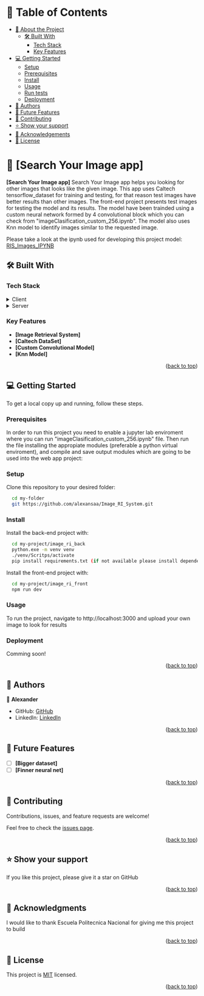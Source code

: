 <a name="readme-top"></a>

# 📗 Table of Contents

- [📖 About the Project](#about-project)
  - [🛠 Built With](#built-with)
    - [Tech Stack](#tech-stack)
    - [Key Features](#key-features)
- [💻 Getting Started](#getting-started)
  - [Setup](#setup)
  - [Prerequisites](#prerequisites)
  - [Install](#install)
  - [Usage](#usage)
  - [Run tests](#run-tests)
  - [Deployment](#deployment)
- [👥 Authors](#authors)
- [🔭 Future Features](#future-features)
- [🤝 Contributing](#contributing)
- [⭐️ Show your support](#support)
- [🙏 Acknowledgements](#acknowledgements)
- [📝 License](#license)

# 📖 [Search Your Image app] <a name="about-project"></a>

**[Search Your Image app]**
Search Your Image app helps you looking for other images that looks like the given image. This app uses Caltech tensorflow_dataset for training and testing, for that reason test images have better results than other images. The front-end project presents test images for testing the model and its results. The model have been trainded using a custom neural network formed by 4 convolutional block which you can check from "imageClasification_custom_256.ipynb". The model also uses Knn model to identify images similar to the requested image.

Please take a look at the ipynb used for developing this project model:[ RIS_Images_IPYNB](https://drive.google.com/file/d/1mTqF3RK9Ut9aEVwbKMF5EL_i2QAoz7eI/view?usp=sharing)

## 🛠 Built With <a name="built-with"></a>

### Tech Stack <a name="tech-stack"></a>

<details>
  <summary>Client</summary>
  <ul>
    <li><a href="[https://developer.mozilla.org/en-US/docs/Web/HTML](https://nextjs.org/)">Next.js</a></li>
     <li><a href="https://developer.mozilla.org/en-US/docs/Web/css">CSS</a></li>
  </ul>
</details>

<details>
  <summary>Server</summary>
  <ul>
    <li><a href="[https://guides.rubyonrails.org/](https://azure.microsoft.com/es-mx/free/search/?&ef_id=_k_Cj0KCQjwwuG1BhCnARIsAFWBUC3eyc1_gk4Gwd9DixXbLk6LXgg5y0vxQBgXzTQLi56teT5G100u6X8aAtx8EALw_wcB_k_&OCID=AIDcmmvcssag76_SEM__k_Cj0KCQjwwuG1BhCnARIsAFWBUC3eyc1_gk4Gwd9DixXbLk6LXgg5y0vxQBgXzTQLi56teT5G100u6X8aAtx8EALw_wcB_k_&gad_source=1&gclid=Cj0KCQjwwuG1BhCnARIsAFWBUC3eyc1_gk4Gwd9DixXbLk6LXgg5y0vxQBgXzTQLi56teT5G100u6X8aAtx8EALw_wcB)">Azure</a></li>
  </ul>
</details>

### Key Features <a name="key-features"></a>

- **[Image Retrieval System]**
- **[Caltech DataSet]**
- **[Custom Convolutional Model]**
- **[Knn Model]**

<p align="right">(<a href="#readme-top">back to top</a>)</p>

## 💻 Getting Started <a name="getting-started"></a>

To get a local copy up and running, follow these steps.

### Prerequisites

In order to run this project you need to enable a jupyter lab enviroment where you can run "imageClasification_custom_256.ipynb" file. Then run the file installing the appropiate modules (preferable a python virtual enviroment), and compile and save output modules which are going to be used into the web app project:

### Setup

Clone this repository to your desired folder:

```sh
  cd my-folder
  git https://github.com/alexansaa/Image_RI_System.git
```

### Install

Install the back-end project with:

```sh
  cd my-project/image_ri_back
  python.exe -m venv venv
  ./venv/Scritps/activate
  pip install requirements.txt (if not available please install dependencies manually)
```

Install the front-end project with:

```sh
  cd my-project/image_ri_front
  npm run dev
```

### Usage

To run the project, navigate to http://localhost:3000 and upload your own image to look for results

### Deployment

Comming soon!

<p align="right">(<a href="#readme-top">back to top</a>)</p>

<!-- AUTHORS -->

## 👥 Authors <a name="authors"></a>

👤 **Alexander**

- GitHub: [GitHub](https://github.com/alexansaa)
- LinkedIn: [LinkedIn](https://www.linkedin.com/in/alexander-saavedra-2803b1b6/)

<p align="right">(<a href="#readme-top">back to top</a>)</p>

<!-- FUTURE FEATURES -->

## 🔭 Future Features <a name="future-features"></a>

- [ ] **[Bigger dataset]**
- [ ] **[Finner neural net]**

<p align="right">(<a href="#readme-top">back to top</a>)</p>

<!-- CONTRIBUTING -->

## 🤝 Contributing <a name="contributing"></a>

Contributions, issues, and feature requests are welcome!

Feel free to check the [issues page](https://github.com/alexansaa/Image_RI_System/issues).

<p align="right">(<a href="#readme-top">back to top</a>)</p>

## ⭐️ Show your support <a name="support"></a>

If you like this project, please give it a star on GitHub

<p align="right">(<a href="#readme-top">back to top</a>)</p>

## 🙏 Acknowledgments <a name="acknowledgements"></a>

I would like to thank Escuela Politecnica Nacional for giving me this project to build

<p align="right">(<a href="#readme-top">back to top</a>)</p>

<!-- LICENSE -->

## 📝 License <a name="license"></a>

This project is [MIT](./LICENSE.md) licensed.

<p align="right">(<a href="#readme-top">back to top</a>)</p>
